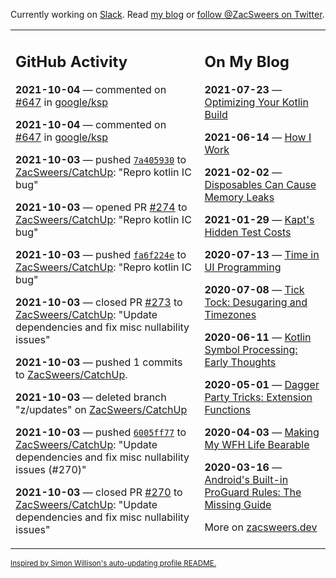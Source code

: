 Currently working on [Slack](https://slack.com/). Read [my blog](https://zacsweers.dev/) or [follow @ZacSweers on Twitter](https://twitter.com/ZacSweers).

<table><tr><td valign="top" width="60%">

## GitHub Activity
<!-- githubActivity starts -->
**2021-10-04** — commented on [#647](https://github.com/google/ksp/issues/647#issuecomment-933579578) in [google/ksp](https://api.github.com/repos/google/ksp)

**2021-10-04** — commented on [#647](https://github.com/google/ksp/issues/647#issuecomment-933578260) in [google/ksp](https://api.github.com/repos/google/ksp)

**2021-10-03** — pushed [`7a405930`](https://github.com/ZacSweers/CatchUp/commit/7a40593015f0d911ce363155c3809ddfc95f00de) to [ZacSweers/CatchUp](https://api.github.com/repos/ZacSweers/CatchUp): "Repro kotlin IC bug"

**2021-10-03** — opened PR [#274](https://api.github.com/repos/ZacSweers/CatchUp/pulls/274) to [ZacSweers/CatchUp](https://api.github.com/repos/ZacSweers/CatchUp): "Repro kotlin IC bug"

**2021-10-03** — pushed [`fa6f224e`](https://github.com/ZacSweers/CatchUp/commit/fa6f224ee711e6b12135ce2dfb24f05420938b9d) to [ZacSweers/CatchUp](https://api.github.com/repos/ZacSweers/CatchUp): "Repro kotlin IC bug"

**2021-10-03** — closed PR [#273](https://api.github.com/repos/ZacSweers/CatchUp/pulls/273) to [ZacSweers/CatchUp](https://api.github.com/repos/ZacSweers/CatchUp): "Update dependencies and fix misc nullability issues"

**2021-10-03** — pushed 1 commits to [ZacSweers/CatchUp](https://api.github.com/repos/ZacSweers/CatchUp).

**2021-10-03** — deleted branch "z/updates" on [ZacSweers/CatchUp](https://api.github.com/repos/ZacSweers/CatchUp)

**2021-10-03** — pushed [`6005ff77`](https://github.com/ZacSweers/CatchUp/commit/6005ff771b8664f128f050da1b277e88ec37ac52) to [ZacSweers/CatchUp](https://api.github.com/repos/ZacSweers/CatchUp): "Update dependencies and fix misc nullability issues (#270)"

**2021-10-03** — closed PR [#270](https://api.github.com/repos/ZacSweers/CatchUp/pulls/270) to [ZacSweers/CatchUp](https://api.github.com/repos/ZacSweers/CatchUp): "Update dependencies and fix misc nullability issues"
<!-- githubActivity ends -->
</td><td valign="top" width="40%">

## On My Blog
<!-- blog starts -->
**2021-07-23** — [Optimizing Your Kotlin Build](https://www.zacsweers.dev/optimizing-your-kotlin-build/)

**2021-06-14** — [How I Work](https://www.zacsweers.dev/how-i-work/)

**2021-02-02** — [Disposables Can Cause Memory Leaks](https://www.zacsweers.dev/disposables-can-cause-memory-leaks/)

**2021-01-29** — [Kapt's Hidden Test Costs](https://www.zacsweers.dev/kapts-hidden-test-costs/)

**2020-07-13** — [Time in UI Programming](https://www.zacsweers.dev/time-in-ui/)

**2020-07-08** — [Tick Tock: Desugaring and Timezones](https://www.zacsweers.dev/ticktock-desugaring-timezones/)

**2020-06-11** — [Kotlin Symbol Processing: Early Thoughts](https://www.zacsweers.dev/kotlin-symbol-processor-early-thoughts/)

**2020-05-01** — [Dagger Party Tricks: Extension Functions](https://www.zacsweers.dev/dagger-party-tricks-extension-functions/)

**2020-04-03** — [Making My WFH Life Bearable](https://www.zacsweers.dev/making-wfh-life-bearable/)

**2020-03-16** — [Android's Built-in ProGuard Rules: The Missing Guide](https://www.zacsweers.dev/android-proguard-rules/)
<!-- blog ends -->
More on [zacsweers.dev](https://zacsweers.dev/)
</td></tr></table>

<sub><a href="https://simonwillison.net/2020/Jul/10/self-updating-profile-readme/">Inspired by Simon Willison's auto-updating profile README.</a></sub>